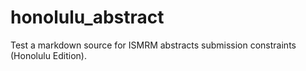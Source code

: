 # honolulu_abstract
Test a markdown source for ISMRM abstracts submission constraints (Honolulu Edition).
